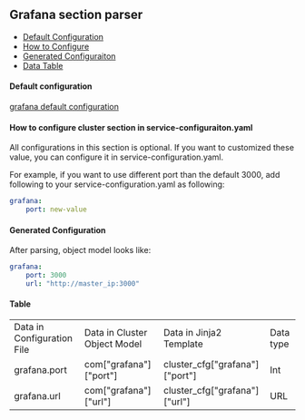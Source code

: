 ## Grafana section parser

- [Default Configuration](#D_Config)
- [How to Configure](#HT_Config)
- [Generated Configuraiton](#G_Config)
- [Data Table](#T_config)

#### Default configuration <a name="D_Config"></a>

[grafana default configuration](grafana.yaml)

#### How to configure cluster section in service-configuraiton.yaml <a name="HT_Config"></a>

All configurations in this section is optional. If you want to customized these value, you can configure it in service-configuration.yaml.

For example, if you want to use different port than the default 3000, add following to your service-configuration.yaml as following:
```yaml
grafana:
    port: new-value
```

#### Generated Configuration <a name="G_Config"></a>

After parsing, object model looks like:
```yaml
grafana:
    port: 3000
    url: "http://master_ip:3000"
```


#### Table <a name="T_Config"></a>

<table>
<tr>
    <td>Data in Configuration File</td>
    <td>Data in Cluster Object Model</td>
    <td>Data in Jinja2 Template</td>
    <td>Data type</td>
</tr>
<tr>
    <td>grafana.port</td>
    <td>com["grafana"]["port"]</td>
    <td>cluster_cfg["grafana"]["port"]</td>
    <td>Int</td>
</tr>
<tr>
    <td>grafana.url</td>
    <td>com["grafana"]["url"]</td>
    <td>cluster_cfg["grafana"]["url"]</td>
    <td>URL</td>
</tr>
</table>
